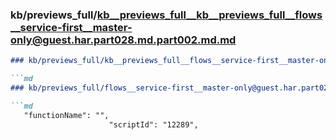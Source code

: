 ### kb/previews_full/kb__previews_full__kb__previews_full__flows__service-first__master-only@guest.har.part028.md.part002.md.md

```md
### kb/previews_full/kb__previews_full__flows__service-first__master-only@guest.har.part028.md.part002.md

```md
### kb/previews_full/flows__service-first__master-only@guest.har.part028.md (part 002)

```md
   "functionName": "",
                      "scriptId": "12289",

```

```

```

```
